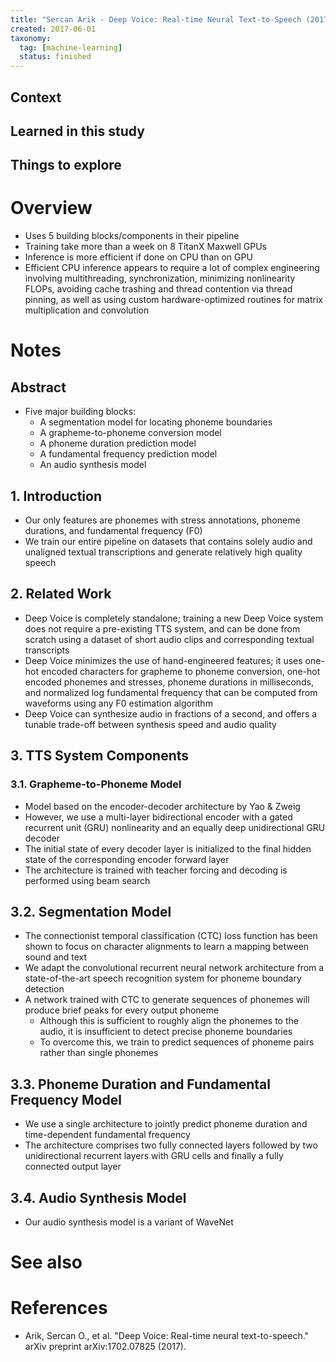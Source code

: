 ```yaml
---
title: "Sercan Arik - Deep Voice: Real-time Neural Text-to-Speech (2017)"
created: 2017-06-01
taxonomy:
  tag: [machine-learning]
  status: finished
---
```


## Context

## Learned in this study

## Things to explore

# Overview
* Uses 5 building blocks/components in their pipeline
* Training take more than a week on 8 TitanX Maxwell GPUs
* Inference is more efficient if done on CPU than on GPU
* Efficient CPU inference appears to require a lot of complex engineering involving multithreading, synchronization, minimizing nonlinearity FLOPs, avoiding cache trashing and thread contention via thread pinning, as well as using custom hardware-optimized routines for matrix multiplication and convolution

# Notes
## Abstract
* Five major building blocks:
	* A segmentation model for locating phoneme boundaries
	* A grapheme-to-phoneme conversion model
	* A phoneme duration prediction model
	* A fundamental frequency prediction model
	* An audio synthesis model

## 1. Introduction
* Our only features are phonemes with stress annotations, phoneme durations, and fundamental frequency (F0)
* We train our entire pipeline on datasets that contains solely audio and unaligned textual transcriptions and generate relatively high quality speech

## 2. Related Work
* Deep Voice is completely standalone; training a new Deep Voice system does not require a pre-existing TTS system, and can be done from scratch using a dataset of short audio clips and corresponding textual transcripts
* Deep Voice minimizes the use of hand-engineered features; it uses one-hot encoded characters for grapheme to phoneme conversion, one-hot encoded phonemes and stresses, phoneme durations in milliseconds, and normalized log fundamental frequency that can be computed from waveforms using any F0 estimation algorithm
* Deep Voice can synthesize audio in fractions of a second, and offers a tunable trade-off between synthesis speed and audio quality

## 3. TTS System Components
### 3.1. Grapheme-to-Phoneme Model
* Model based on the encoder-decoder architecture by Yao & Zweig
* However, we use a multi-layer bidirectional encoder with a gated recurrent unit (GRU) nonlinearity and an equally deep unidirectional GRU decoder
* The initial state of every decoder layer is initialized to the final hidden state of the corresponding encoder forward layer
* The architecture is trained with teacher forcing and decoding is performed using beam search

## 3.2. Segmentation Model
* The connectionist temporal classification (CTC) loss function has been shown to focus on character alignments to learn a mapping between sound and text
* We adapt the convolutional recurrent neural network architecture from a state-of-the-art speech recognition system for phoneme boundary detection
* A network trained with CTC to generate sequences of phonemes will produce brief peaks for every output phoneme
	* Although this is sufficient to roughly align the phonemes to the audio, it is insufficient to detect precise phoneme boundaries
	* To overcome this, we train to predict sequences of phoneme pairs rather than single phonemes

## 3.3. Phoneme Duration and Fundamental Frequency Model
* We use a single architecture to jointly predict phoneme duration and time-dependent fundamental frequency
* The architecture comprises two fully connected layers followed by two unidirectional recurrent layers with GRU cells and finally a fully connected output layer

## 3.4. Audio Synthesis Model
* Our audio synthesis model is a variant of WaveNet

# See also

# References
* Arik, Sercan O., et al. "Deep Voice: Real-time neural text-to-speech." arXiv preprint arXiv:1702.07825 (2017).
